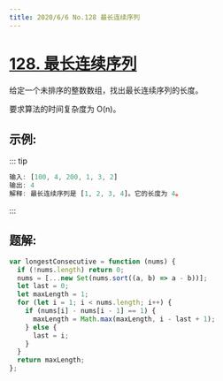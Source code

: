 ```yaml
---
title: 2020/6/6 No.128 最长连续序列
---
```


# [128. 最长连续序列](https://leetcode-cn.com/problems/longest-consecutive-sequence/)

给定一个未排序的整数数组，找出最长连续序列的长度。

要求算法的时间复杂度为 O(n)。

## 示例:

::: tip

```js
输入: [100, 4, 200, 1, 3, 2]
输出: 4
解释: 最长连续序列是 [1, 2, 3, 4]。它的长度为 4。
```

:::

## 题解:

```js
var longestConsecutive = function (nums) {
  if (!nums.length) return 0;
  nums = [...new Set(nums.sort((a, b) => a - b))];
  let last = 0;
  let maxLength = 1;
  for (let i = 1; i < nums.length; i++) {
    if (nums[i] - nums[i - 1] == 1) {
      maxLength = Math.max(maxLength, i - last + 1);
    } else {
      last = i;
    }
  }
  return maxLength;
};
```

